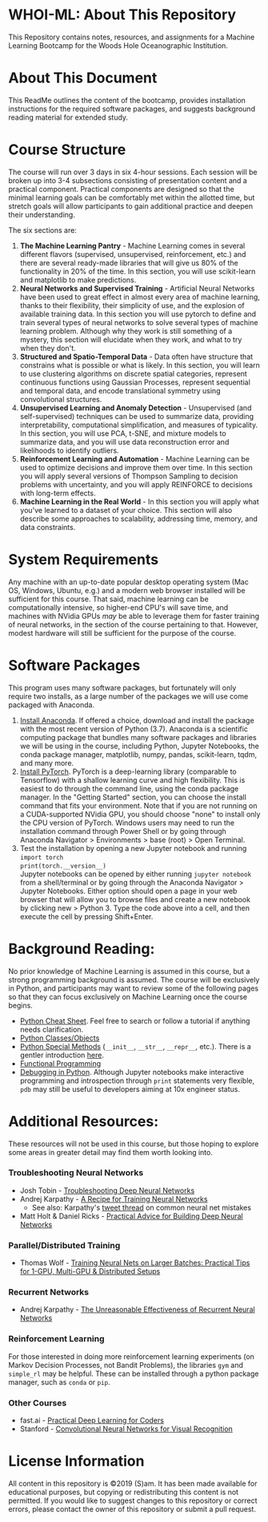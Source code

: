 # WHOI-ML: About This Repository
This Repository contains notes, resources, and assignments for a Machine Learning Bootcamp for the Woods Hole Oceanographic Institution.

# About This Document
This ReadMe outlines the content of the bootcamp, provides installation instructions for the required software packages, and suggests background reading material for extended study.

# Course Structure
The course will run over 3 days in six 4-hour sessions. Each session will be broken up into 3-4 subsections consisting of presentation content and a practical component. Practical components are designed so that the minimal learning goals can be comfortably met within the allotted time, but stretch goals will allow participants to gain additional practice and deepen their understanding.

The six sections are:
1. **The Machine Learning Pantry** - Machine Learning comes in several different flavors (supervised, unsupervised, reinforcement, etc.) and there are several ready-made libraries that will give us 80% of the functionality in 20% of the time. In this section, you will use scikit-learn and matplotlib to make predictions.
2. **Neural Networks and Supervised Training** - Artificial Neural Networks have been used to great effect in almost every area of machine learning, thanks to their flexibility, their simplicity of use, and the explosion of available training data. In this section you will use pytorch to define and train several types of neural networks to solve several types of machine learning problem. Although why they work is still something of a mystery, this section will elucidate when they work, and what to try when they don't.
3. **Structured and Spatio-Temporal Data** - Data often have structure that constrains what is possible or what is likely. In this section, you will learn to use clustering algorithms on discrete spatial categories, represent continuous functions using Gaussian Processes, represent sequential and temporal data, and encode translational symmetry using convolutional structures.
4. **Unsupervised Learning and Anomaly Detection** - Unsupervised (and self-supervised) techniques can be used to summarize data, providing interpretability, computational simplification, and measures of typicality. In this section, you will use PCA, t-SNE, and mixture models to summarize data, and you will use data reconstruction error and likelihoods to identify outliers.
5. **Reinforcement Learning and Automation** - Machine Learning can be used to optimize decisions and improve them over time. In this section you will apply several versions of Thompson Sampling to decision problems with uncertainty, and you will apply REINFORCE to decisions with long-term effects.
6. **Machine Learning in the Real World** - In this section you will apply what you've learned to a dataset of your choice. This section will also describe some approaches to scalability, addressing time, memory, and data constraints.

# System Requirements
Any machine with an up-to-date popular desktop operating system (Mac OS, Windows, Ubuntu, e.g.) and a modern web browser installed will be sufficient for this course. That said, machine learning can be computationally intensive, so higher-end CPU's will save time, and machines with NVidia GPUs _may_ be able to leverage them for faster training of neural networks, in the section of the course pertaining to that. However, modest hardware will still be sufficient for the purpose of the course.

# Software Packages
This program uses many software packages, but fortunately will only require two installs, as a large number of the packages we will use come packaged with Anaconda.  
1. [Install Anaconda](https://www.anaconda.com/distribution/). If offered a choice, download and install the package with the most recent version of Python (3.7). Anaconda is a scientific computing package that bundles many software packages and libraries we will be using in the course, including Python, Jupyter Notebooks, the conda package manager, matplotlib, numpy, pandas, scikit-learn, tqdm, and many more.
2. [Install PyTorch](https://pytorch.org/). PyTorch is a deep-learning library (comparable to Tensorflow) with a shallow learning curve and high flexibility. This is easiest to do through the command line, using the conda package manager. In the "Getting Started" section, you can choose the install command that fits your environment. Note that if you are not running on a CUDA-supported NVidia GPU, you should choose "none" to install only the CPU version of PyTorch. Windows users may need to run the installation command through Power Shell or by going through Anaconda Navigator > Environments > base (root) > Open Terminal.
3. Test the installation by opening a new Jupyter notebook and running  
`import torch`  
`print(torch.__version__)`    
Jupyter notebooks can be opened by either running `jupyter notebook` from a shell/terminal or by going through the Anaconda Navigator > Jupyter Notebooks. Either option should open a page in your web browser that will allow you to browse files and create a new notebook by clicking new > Python 3. Type the code above into a cell, and then execute the cell by pressing Shift+Enter.

# Background Reading:
No prior knowledge of Machine Learning is assumed in this course, but a strong programming background is assumed. The course will be exclusively in Python, and participants may want to review some of the following pages so that they can focus exclusively on Machine Learning once the course begins.  
- [Python Cheat Sheet](https://perso.limsi.fr/pointal/_media/python:cours:mementopython3-english.pdf). Feel free to search or follow a tutorial if anything needs clarification.
- [Python Classes/Objects](https://www.w3schools.com/python/python_classes.asp)
- [Python Special Methods](https://micropyramid.com/blog/python-special-class-methods-or-magic-methods/) (`__init__`, `__str__`, `__repr__`, etc.). There is a gentler introduction [here](https://dbader.org/blog/python-dunder-methods).
- [Functional Programming](https://kite.com/blog/python/functional-programming/)
- [Debugging in Python](https://realpython.com/python-debugging-pdb/). Although Jupyter notebooks make interactive programming and introspection through `print` statements very flexible, `pdb` may still be useful to developers aiming at 10x engineer status.

# Additional Resources:
These resources will not be used in this course, but those hoping to explore some areas in greater detail may find them worth looking into.

### Troubleshooting Neural Networks
- Josh Tobin - [Troubleshooting Deep Neural Networks](http://josh-tobin.com/troubleshooting-deep-neural-networks.html)
- Andrej Karpathy - [A Recipe for Training Neural Networks](http://karpathy.github.io/2019/04/25/recipe/)
    - See also: Karpathy's [tweet thread](https://twitter.com/karpathy/status/1013244313327681536) on common neural net mistakes
- Matt Holt & Daniel Ricks - [Practical Advice for Building Deep Neural Networks](https://pcc.cs.byu.edu/2017/10/02/practical-advice-for-building-deep-neural-networks/)

### Parallel/Distributed Training
- Thomas Wolf - [Training Neural Nets on Larger Batches: Practical Tips for 1-GPU, Multi-GPU & Distributed Setups](https://medium.com/huggingface/training-larger-batches-practical-tips-on-1-gpu-multi-gpu-distributed-setups-ec88c3e51255)

### Recurrent Networks
- Andrej Karpathy - [The Unreasonable Effectiveness of Recurrent Neural Networks](http://karpathy.github.io/2015/05/21/rnn-effectiveness/)

### Reinforcement Learning
For those interested in doing more reinforcement learning experiments (on Markov Decision Processes, not Bandit Problems), the libraries `gym` and `simple_rl` may be helpful. These can be installed through a python package manager, such as `conda` or `pip`.

### Other Courses
- fast.ai - [Practical Deep Learning for Coders](https://course.fast.ai/index.html)
- Stanford - [Convolutional Neural Networks for Visual Recognition](http://cs231n.github.io/)

# License Information
All content in this repository is ©2019 (S)am. It has been made available for educational purposes, but copying or redistributing this content is not permitted. If you would like to suggest changes to this repository or correct errors, please contact the owner of this repository or submit a pull request.
